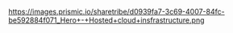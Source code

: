 https://images.prismic.io/sharetribe/d0939fa7-3c69-4007-84fc-be592884f071_Hero+-+Hosted+cloud+insfrastructure.png